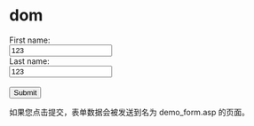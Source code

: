 # dom

<!DOCTYPE html>
<html>
<body>

<form action="/demo/demo_form.asp">
First name:<br>
<input type="text" name="firstname" value="123">
<br>
Last name:<br>
<input type="text" name="lastname" value="123">
<br><br>
<input type="submit" value="Submit">
</form> 

<p>如果您点击提交，表单数据会被发送到名为 demo_form.asp 的页面。</p>

</body>
</html>
